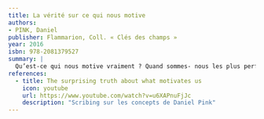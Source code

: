 ```yaml
---
title: La vérité sur ce qui nous motive
authors:
- PINK, Daniel
publisher: Flammarion, Coll. « Clés des champs »
year: 2016
isbn: 978-2081379527
summary: |
  Qu’est-ce qui nous motive vraiment ? Quand sommes- nous les plus performants et épanouis ? Depuis le XIXe siècle, le taylorisme et l’organisation «scientifique» du travail ont fait du principe punition/récompense le paradigme de la motivation. Avec humour et études scientifiques à l’appui, Daniel Pink explique pourquoi ce modèle est dépassé. Le secret de la performance, c’est le besoin profondément humain d’apprendre, de créer et de s’améliorer sans cesse. Au travers d’exemples concrets empruntés au monde de l’entreprise, il décrypte les trois éléments clés de la motivation : l’autonomie, l’envie d’être bon dans ce que l’on fait et le besoin de donner un sens à sa vie. La carotte et le bâton, c’est fini !
references:
  - title: The surprising truth about what motivates us
    icon: youtube
    url: https://www.youtube.com/watch?v=u6XAPnuFjJc
    description: "Scribing sur les concepts de Daniel Pink"
---
```

